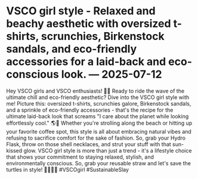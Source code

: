 # VSCO girl style - Relaxed and beachy aesthetic with oversized t-shirts, scrunchies, Birkenstock sandals, and eco-friendly accessories for a laid-back and eco-conscious look. — 2025-07-12

Hey VSCO girls and VSCO enthusiasts! 🌊🌿 Ready to ride the wave of the ultimate chill and eco-friendly aesthetic? Dive into the VSCO girl style with me! Picture this: oversized t-shirts, scrunchies galore, Birkenstock sandals, and a sprinkle of eco-friendly accessories - that's the recipe for the ultimate laid-back look that screams "I care about the planet while looking effortlessly cool." 🌎💚 Whether you're strolling along the beach or hitting up your favorite coffee spot, this style is all about embracing natural vibes and refusing to sacrifice comfort for the sake of fashion. So, grab your Hydro Flask, throw on those shell necklaces, and strut your stuff with that sun-kissed glow. VSCO girl style is more than just a trend - it's a lifestyle choice that shows your commitment to staying relaxed, stylish, and environmentally conscious. So, grab your reusable straw and let's save the turtles in style! 🐢💁‍♀️✨ #VSCOgirl #SustainableSlay